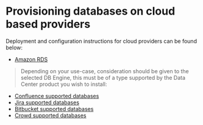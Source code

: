 # Provisioning databases on cloud based providers
Deployment and configuration instructions for cloud providers can be found below:

* [Amazon RDS](AMAZON_RDS.md)

> Depending on your use-case, consideration should be given to the selected DB Engine, this must be of a type supported by the Data Center product you wish to install:
* [Confluence supported databases](https://confluence.atlassian.com/doc/supported-platforms-207488198.html#SupportedPlatforms-Databases)
* [Jira supported databases](https://confluence.atlassian.com/adminjiraserver/supported-platforms-938846830.html#Supportedplatforms-Databases)
* [Bitbucket supported databases](https://confluence.atlassian.com/bitbucketserver/supported-platforms-776640981.html#Supportedplatforms-databasesDatabases)
* [Crowd supported databases](https://confluence.atlassian.com/crowd/supported-platforms-191851.html#SupportedPlatforms-Databases)